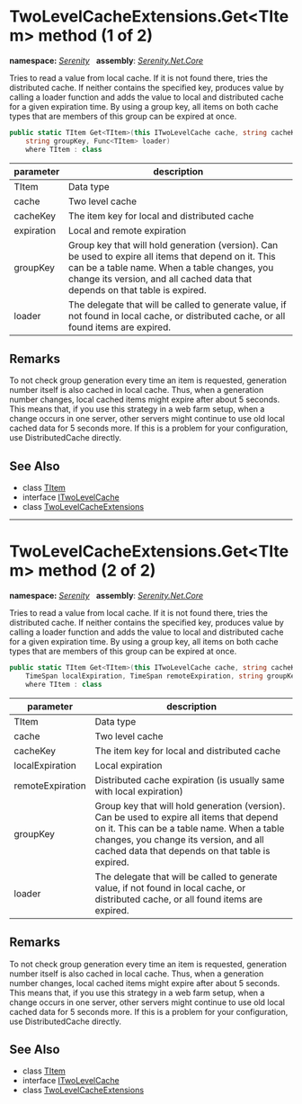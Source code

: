 # TwoLevelCacheExtensions.Get&lt;TItem&gt; method (1 of 2)
**namespace:** *[Serenity](../../README.md#serenity-namespace)*   **assembly**: *[Serenity.Net.Core](../../README.md)*

Tries to read a value from local cache. If it is not found there, tries the distributed cache. If neither contains the specified key, produces value by calling a loader function and adds the value to local and distributed cache for a given expiration time. By using a group key, all items on both cache types that are members of this group can be expired at once.

```csharp
public static TItem Get<TItem>(this ITwoLevelCache cache, string cacheKey, TimeSpan expiration, 
    string groupKey, Func<TItem> loader)
    where TItem : class
```

| parameter | description |
| --- | --- |
| TItem | Data type |
| cache | Two level cache |
| cacheKey | The item key for local and distributed cache |
| expiration | Local and remote expiration |
| groupKey | Group key that will hold generation (version). Can be used to expire all items that depend on it. This can be a table name. When a table changes, you change its version, and all cached data that depends on that table is expired. |
| loader | The delegate that will be called to generate value, if not found in local cache, or distributed cache, or all found items are expired. |

## Remarks

To not check group generation every time an item is requested, generation number itself is also cached in local cache. Thus, when a generation number changes, local cached items might expire after about 5 seconds. This means that, if you use this strategy in a web farm setup, when a change occurs in one server, other servers might continue to use old local cached data for 5 seconds more. If this is a problem for your configuration, use DistributedCache directly.

## See Also

* class [TItem](../Serenity.Net.Core/../TwoLevelCacheExtensions.TItem.md)
* interface [ITwoLevelCache](../../Serenity.Abstractions/ITwoLevelCache.md)
* class [TwoLevelCacheExtensions](../TwoLevelCacheExtensions.md)

---

# TwoLevelCacheExtensions.Get&lt;TItem&gt; method (2 of 2)
**namespace:** *[Serenity](../../README.md#serenity-namespace)*   **assembly**: *[Serenity.Net.Core](../../README.md)*

Tries to read a value from local cache. If it is not found there, tries the distributed cache. If neither contains the specified key, produces value by calling a loader function and adds the value to local and distributed cache for a given expiration time. By using a group key, all items on both cache types that are members of this group can be expired at once.

```csharp
public static TItem Get<TItem>(this ITwoLevelCache cache, string cacheKey, 
    TimeSpan localExpiration, TimeSpan remoteExpiration, string groupKey, Func<TItem> loader)
    where TItem : class
```

| parameter | description |
| --- | --- |
| TItem | Data type |
| cache | Two level cache |
| cacheKey | The item key for local and distributed cache |
| localExpiration | Local expiration |
| remoteExpiration | Distributed cache expiration (is usually same with local expiration) |
| groupKey | Group key that will hold generation (version). Can be used to expire all items that depend on it. This can be a table name. When a table changes, you change its version, and all cached data that depends on that table is expired. |
| loader | The delegate that will be called to generate value, if not found in local cache, or distributed cache, or all found items are expired. |

## Remarks

To not check group generation every time an item is requested, generation number itself is also cached in local cache. Thus, when a generation number changes, local cached items might expire after about 5 seconds. This means that, if you use this strategy in a web farm setup, when a change occurs in one server, other servers might continue to use old local cached data for 5 seconds more. If this is a problem for your configuration, use DistributedCache directly.

## See Also

* class [TItem](../Serenity.Net.Core/../TwoLevelCacheExtensions.TItem.md)
* interface [ITwoLevelCache](../../Serenity.Abstractions/ITwoLevelCache.md)
* class [TwoLevelCacheExtensions](../TwoLevelCacheExtensions.md)